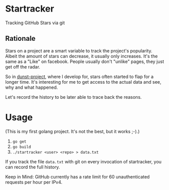 # Startracker

Tracking GitHub Stars via git

## Rationale

Stars on a project are a smart variable to track the project's popularity. Albeit the amount of stars can decrease, it usually only increases. It's the same as a "Like" on facebook. People usually don't "unlike" pages, they just get off the radar.

So in [dunst-project](https://github.com/dunst-project/dunst/), where I develop for, stars often started to flap for a longer time. It's interesting for me to get access to the actual data and see, why and what happened.

Let's record the history to be later able to trace back the reasons.

# Usage

(This is my first golang project. It's not the best, but it works ;-).)

1. `go get`
1. `go build`
1. `./startracker <user> <repo> > data.txt`

If you track the file `data.txt` with git on every invocation of startracker, you can record the full history.

Keep in Mind: GitHub currently has a rate limit for 60 unauthenticated requests per hour per IPv4. 
